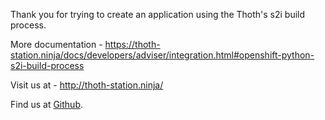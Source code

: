 Thank you for trying to create an application using the Thoth's s2i build process.

More documentation - https://thoth-station.ninja/docs/developers/adviser/integration.html#openshift-python-s2i-build-process

Visit us at - http://thoth-station.ninja/

Find us at [Github](https://github.com/thoth-station).